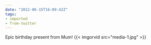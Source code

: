 ```yaml
---
date: "2012-06-15T16:09:42Z"
tags:
- imported
- from-twitter
---
```

Epic birthday present from Mum! {{< imgorvid src="media-1.jpg" >}}
